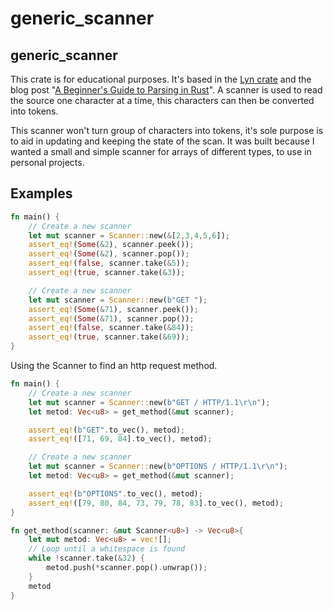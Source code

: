 # generic_scanner

## generic_scanner

This crate is for educational purposes. It's based in the [Lyn crate] and the blog post
"[A Beginner's Guide to Parsing in Rust]". A scanner is used to read the source one character
at a time, this characters can then be converted into tokens.

This scanner won't turn group of characters into tokens, it's sole purpose is to aid in
updating and keeping the state of the scan. It was built because I wanted a small and simple
scanner for arrays of different types, to use in personal projects.

[Lyn crate]: https://crates.io/crates/lyn
[A Beginner's Guide to Parsing in Rust]: https://depth-first.com/articles/2021/12/16/a-beginners-guide-to-parsing-in-rust/
## Examples
```rust
fn main() {
    // Create a new scanner
    let mut scanner = Scanner::new(&[2,3,4,5,6]);
    assert_eq!(Some(&2), scanner.peek());
    assert_eq!(Some(&2), scanner.pop());
    assert_eq!(false, scanner.take(&5));
    assert_eq!(true, scanner.take(&3));

    // Create a new scanner
    let mut scanner = Scanner::new(b"GET ");
    assert_eq!(Some(&71), scanner.peek());
    assert_eq!(Some(&71), scanner.pop());
    assert_eq!(false, scanner.take(&84));
    assert_eq!(true, scanner.take(&69));
}
```

Using the Scanner to find an http request method.
```rust
fn main() {
    // Create a new scanner
    let mut scanner = Scanner::new(b"GET / HTTP/1.1\r\n");
    let metod: Vec<u8> = get_method(&mut scanner);

    assert_eq!(b"GET".to_vec(), metod);
    assert_eq!([71, 69, 84].to_vec(), metod);

    // Create a new scanner
    let mut scanner = Scanner::new(b"OPTIONS / HTTP/1.1\r\n");
    let metod: Vec<u8> = get_method(&mut scanner);

    assert_eq!(b"OPTIONS".to_vec(), metod);
    assert_eq!([79, 80, 84, 73, 79, 78, 83].to_vec(), metod);
}

fn get_method(scanner: &mut Scanner<u8>) -> Vec<u8>{
    let mut metod: Vec<u8> = vec![];
    // Loop until a whitespace is found
    while !scanner.take(&32) {
        metod.push(*scanner.pop().unwrap());
    }
    metod
}
```
